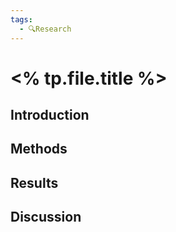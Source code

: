```yaml
---
tags:
  - 🔍Research
---
```

# <% tp.file.title %>

## Introduction

## Methods

## Results

## Discussion
 
